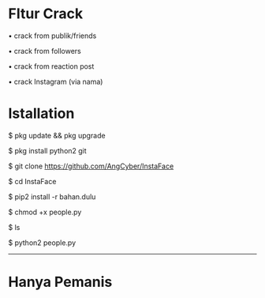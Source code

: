 #  FItur Crack
• crack from publik/friends

• crack from followers

• crack from reaction post

• crack Instagram (via nama)
#  Istallation
$ pkg update && pkg upgrade 

$ pkg install python2 git

$ git clone https://github.com/AngCyber/InstaFace

$ cd InstaFace

$ pip2 install -r bahan.dulu

$ chmod +x people.py

$ ls 

$ python2 people.py
_________________
#  Hanya Pemanis
